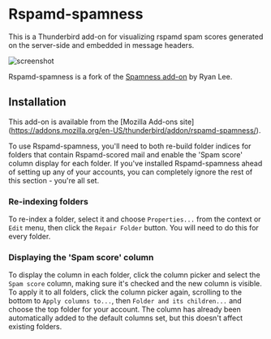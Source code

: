 Rspamd-spamness
===============

This is a Thunderbird add-on for visualizing rspamd spam scores generated
on the server-side and embedded in message headers.

![screenshot](https://cloud.githubusercontent.com/assets/2275981/12062734/4021734a-afb3-11e5-8558-626fedd797ee.png
"Rspamd-spamness adds a column to the thread pane (message list) and a header to the message pane. The size and saturation of a circle reflects larger or smaller spam score.")

Rspamd-spamness is a fork of the [Spamness add-on](https://github.com/voccs/spamness) by Ryan Lee.

## Installation

This add-on is available from the [Mozilla Add-ons site]
(https://addons.mozilla.org/en-US/thunderbird/addon/rspamd-spamness/).

To use Rspamd-spamness, you'll need to both re-build folder indices for folders that contain Rspamd-scored mail and enable the 'Spam score' column display for each folder.  If you've installed Rspamd-spamness ahead of setting up any of your accounts, you can completely ignore the rest of this section - you're all set.

### Re-indexing folders
To re-index a folder, select it and choose `Properties...` from the context or `Edit` menu, then click the `Repair Folder` button.  You will need to do this for every folder.

### Displaying the 'Spam score' column
To display the column in each folder, click the column picker and select the `Spam score` column, making sure it's checked and the new column is visible.  To apply it to all folders, click the column picker again, scrolling to the bottom to `Apply columns to...`, then `Folder and its children...` and choose the top folder for your account.  The column has already been automatically added to the default columns set, but this doesn't affect existing folders.

